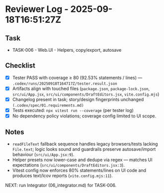 # Reviewer Log - 2025-09-18T16:51:27Z

## Task
- TASK-006 - Web.UI - Helpers, copy/export, autosave

## Checklist
- [x] Tester PASS with coverage ≥ 80 (92.53% statements / lines) — `.codex/runs/20250918T164717Z/tester.result.json`
- [x] Artifacts align with touched files (`package.json`, `package-lock.json`, `src/ui/App.jsx`, `src/ui/components/DraftEditors.jsx`, `vite.config.mjs`)
- [x] Changelog present in task; story/design fingerprints unchanged `(.codex/spec/01.requirements.md)`
- [x] Tests executed: `npx vitest run --coverage` (per tester log)
- [x] No dependency policy violations; coverage config limited to UI scope.

## Notes
- `readFileText` fallback sequence handles legacy browsers/tests lacking `File.text`; logic looks sound and guardrails preserve autosave/import behaviour (`src/ui/App.jsx:9`).
- Helper presets now lower-case and dedupe via regex — matches UI expectations (`src/ui/components/DraftEditors.jsx:3`).
- Vitest config now enforces 80% statements/lines on UI code and produces text/lcov reports (`vite.config.mjs:11`).

NEXT: run Integrator (06_integrator.md) for TASK-006.
